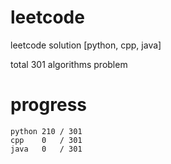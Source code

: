 # leetcode
leetcode solution [python, cpp, java]

total 301 algorithms problem
# progress	
	python 210 / 301
	cpp    0   / 301
	java   0   / 301


